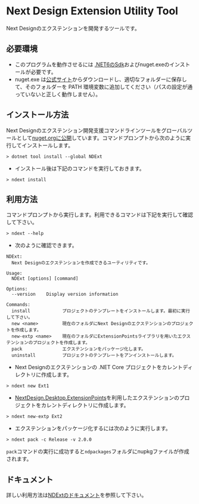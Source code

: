 # Next Design Extension Utility Tool
Next Designのエクステンションを開発するツールです。

## 必要環境
* このプログラムを動作させるには [.NET6のSdk](https://dotnet.microsoft.com/ja-jp/download/dotnet/6.0)およびnuget.exeのインストールが必要です。
* nuget.exe は[公式サイト](https://www.nuget.org/downloads)からダウンロードし、適切なフォルダーに保存して、そのフォルダーを PATH 環境変数に追加してください（パスの設定が通っていないと正しく動作しません）。

## インストール方法
Next Designのエクステンション開発支援コマンドラインツールをグローバルツールとして[nuget.orgに公開](https://www.nuget.org/packages/NDExt/)しています。コマンドプロンプトから次のように実行してインストールします。
  
```
> dotnet tool install --global NDExt 
```

* インストール後は下記のコマンドを実行しておきます。
```
> ndext install
```

## 利用方法
コマンドプロンプトから実行します。利用できるコマンドは下記を実行して確認して下さい。

```
> ndext --help
```

* 次のように確認できます。
```
NDExt:
  Next Designのエクステンションを作成できるユーティリティです。

Usage:
  NDExt [options] [command]

Options:
  --version    Display version information

Commands:
  install            プロジェクトのテンプレートをインストールします。最初に実行して下さい。
  new <name>         現在のフォルダにNext Designのエクステンションのプロジェクトを作成します。
  new-extp <name>    現在のフォルダにExtensionPointsライブラリを用いたエクステンションのプロジェクトを作成します。
  pack               エクステンションをパッケージ化します。
  uninstall          プロジェクトのテンプレートをアンインストールします。
```

* Next Designのエクステンションの .NET Core プロジェクトをカレントディレクトリに作成します。
```
> ndext new Ext1
```

* [NextDesign.Desktop.ExtensionPoints](https://www.nuget.org/packages/NextDesign.Desktop.ExtensionPoints/)を利用したエクステンションのプロジェクトをカレントディレクトリに作成します。
```
> ndext new-extp Ext2
```

* エクステンションをパッケージ化するには次のように実行します。

```
> ndext pack -c Release -v 2.0.0 
```

`pack`コマンドの実行に成功すると`ndpackages`フォルダにnupkgファイルが作成されます。

## ドキュメント
詳しい利用方法は[NDExtのドキュメント](https://docs.nextdesign.app/extension/docs/tools/ndext/intro)を参照して下さい。
